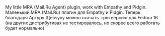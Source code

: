 My little MRA (Mail.Ru Agent) plugin, work with Empathy and Pidgin.
Маленький  MRA (Mail.Ru) плагин для Empathy и Pidgin.
Теперь благодаря Артуру Щевчуку можно скачать .rpm версию для Fedora 16 (на других дистрибутивах не тестировалось, но скорее всего работать будет нормально)